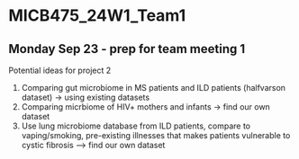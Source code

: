 # MICB475_24W1_Team1


## Monday Sep 23 - prep for team meeting 1
Potential ideas for project 2
1. Comparing gut microbiome in MS patients and ILD patients (halfvarson dataset) -> using existing datasets
2. Comparing micrbiome of HIV+ mothers and infants -> find our own dataset
3. Use lung microbiome database from ILD patients, compare to vaping/smoking, pre-existing illnesses that makes patients vulnerable to cystic fibrosis --> find our own dataset
